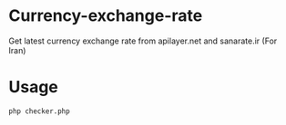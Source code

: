 # Currency-exchange-rate
Get latest currency exchange rate from apilayer.net and sanarate.ir (For Iran)

# Usage
``php checker.php``
